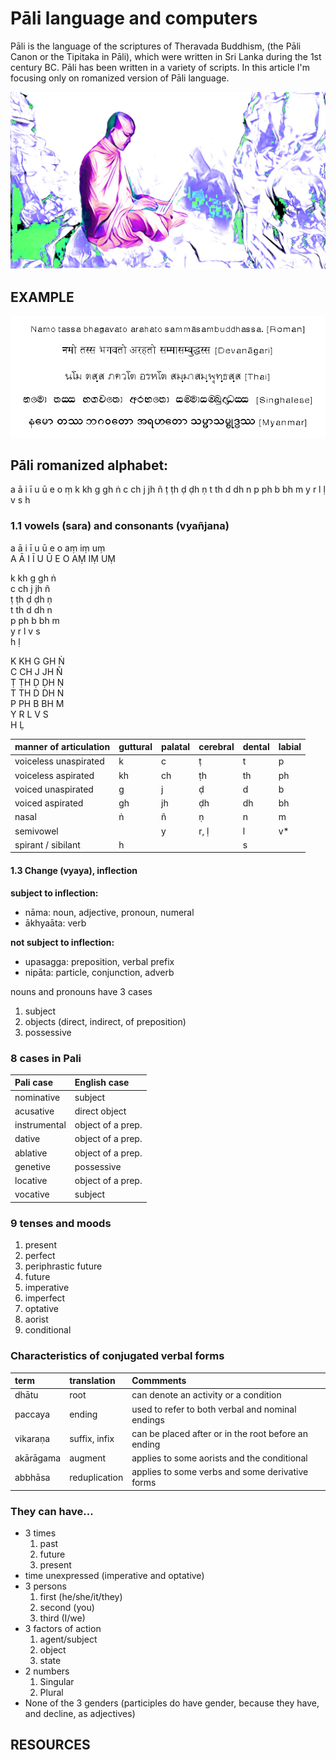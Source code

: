 # Pāli language and computers

Pāli is the language of the scriptures of Theravada Buddhism, \(the Pāli Canon or the Tipitaka in Pāli\), which were written in Sri Lanka during the 1st century BC. Pāli has been written in a variety of scripts. In this article I'm focusing only on romanized version of Pāli language.

![](../.gitbook/assets/pali_andcomputers_cover.jpg)

## EXAMPLE

![ There is no P&#x101;li writing. Just different p&#x101;li scripts from different countries.](../.gitbook/assets/pali_andcomputers_script.gif)

## Pāli romanized alphabet: <a id="p&#x101;li-alphabet"></a>

a ā i ī u ū e o ṃ k kh g gh ṅ c ch j jh ñ ṭ ṭh ḍ ḍh ṇ t th d dh n p ph b bh m y r l ḷ v s h

### 1.1 vowels \(sara\) and consonants \(vyañjana\)

a ā i ī u ū e o aṃ iṃ uṃ  
A Ā I Ī U Ū E O AṂ IṂ UṂ

k kh g gh ṅ  
c ch j jh ñ  
ṭ ṭh ḍ ḍh ṇ  
t th d dh n  
p ph b bh m  
y r l v s  
h ḷ

K KH G GH Ṅ  
C CH J JH Ñ  
Ṭ ṬH Ḍ ḌH Ṇ  
T TH D DH N  
P PH B BH M  
Y R L V S  
H Ḷ

| manner of articulation | guttural | palatal | cerebral | dental | labial |
| :--- | :--- | :--- | :--- | :--- | :--- |
| voiceless unaspirated | k | c | ṭ | t | p |
| voiceless aspirated | kh | ch | ṭh | th | ph |
| voiced unaspirated | g | j | ḍ | d | b |
| voiced aspirated | gh | jh | ḍh | dh | bh |
| nasal | ṅ | ñ | ṇ | n | m |
| semivowel |  | y | r, ḷ | l | v\* |
| spirant / sibilant | h |  |  | s |  |

#### 1.3 Change \(vyaya\), inflection

**subject to inflection:**

* nāma: noun, adjective, pronoun, numeral
* ākhyaāta: verb

**not subject to inflection:**

* upasagga: preposition, verbal prefix
* nipāta: particle, conjunction, adverb

nouns and pronouns have 3 cases

1. subject
2. objects \(direct, indirect, of preposition\)
3. possessive

### 8 cases in Pali

|  Pali case | English case |
| :--- | :--- |
| nominative | subject |
| acusative | direct object |
| instrumental | object of a prep. |
| dative | object of a prep. |
| ablative | object of a prep. |
| genetive | possessive |
| locative | object of a prep. |
| vocative | subject |

### **9 tenses and moods**

1. present
2. perfect
3. periphrastic future
4. future
5. imperative
6. imperfect
7. optative 
8. aorist 
9. conditional

### Characteristics of conjugated verbal forms

| term | translation | Commments |
| :--- | :--- | :--- |
| dhātu | root | can denote an activity or a condition |
| paccaya | ending | used to refer to both verbal and nominal endings |
| vikaraṇa | suffix, infix | can be placed after or in the root before an ending |
| akārāgama | augment | applies to some aorists and the conditional |
| abbhāsa | reduplication | applies to some verbs and some derivative forms |

### They can have...

* 3 times
  1. past
  2. future
  3. present
* time unexpressed \(imperative and optative\)
* 3 persons
  1. first \(he/she/it/they\)
  2. second \(you\)
  3. third \(I/we\)
* 3 factors of action
  1. agent/subject
  2. object
  3. state
* 2 numbers
  1. Singular
  2. Plural
* None of the 3 genders \(participles do have gender, because they have, and decline, as adjectives\)



## RESOURCES



